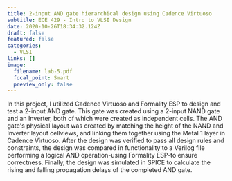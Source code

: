 ```yaml
---
title: 2-input AND gate hierarchical design using Cadence Virtuoso
subtitle: ECE 429 - Intro to VLSI Design
date: 2020-10-26T18:34:32.124Z
draft: false
featured: false
categories:
  - VLSI
links: []
image:
  filename: lab-5.pdf
  focal_point: Smart
  preview_only: false
---
```

In this project, I utilized Cadence Virtuoso and Formality ESP to design and test a 2-input AND gate. This gate was created using a 2-input NAND gate and an Inverter, both of which were created as independent cells. The AND gate's physical layout was created by matching the height of the NAND and Inverter layout cellviews, and linking them together using the Metal 1 layer in Cadence Virtuoso. After the design was verified to pass all design rules and constraints, the design was compared in functionality to a Verilog file performing a logical AND operation-using Formality ESP-to ensure correctness. Finally, the design was simulated in SPICE to calculate the rising and falling propagation delays of the completed AND gate.